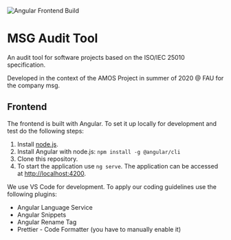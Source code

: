 ![Angular Frontend Build](https://github.com/Kexplx/msg-audit-tool/workflows/Angular%20Frontend%20build/badge.svg)
# MSG Audit Tool
An audit tool for software projects based on the ISO/IEC 25010 specification.

Developed in the context of the AMOS Project in summer of 2020 @ FAU for the company msg.

## Frontend

The frontend is built with Angular. To set it up locally for development and test do the following steps:

1. Install [node.js](https://nodejs.org/en/).
2. Install Angular with node.js: `npm install -g @angular/cli`
3. Clone this repository.
4. To start the application use `ng serve`. The application can be accessed at [http://localhost:4200](http://localhost:4200).

We use VS Code for development. To apply our coding guidelines use the following plugins:
- Angular Language Service
- Angular Snippets
- Angular Rename Tag
- Prettier - Code Formatter (you have to manually enable it)
